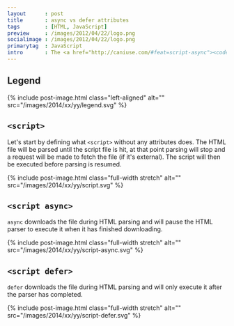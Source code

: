 ```yaml
---
layout      : post
title       : async vs defer attributes
tags        : [HTML, JavaScript]
preview     : /images/2012/04/22/logo.png
socialimage : /images/2012/04/22/logo.png
primarytag  : JavaScript
intro       : The <a href="http://caniuse.com/#feat=script-async"><code>async</code></a> and <a href="http://caniuse.com/script-defer"><code>defer</code></a> <code>&lt;script&gt;</code> attributes have great support now so it's time to learn exactly what they do and clarify the difference between them.
---
```


## Legend

{% include post-image.html class="left-aligned" alt="" src="/images/2014/xx/yy/legend.svg" %}

<div class="clear"><!----></div>



## `<script>`

Let's start by defining what `<script>` without any attributes does. The HTML file will be parsed until the script file is hit, at that point parsing will stop and a request will be made to fetch the file (if it's external). The script will then be executed before parsing is resumed.

{% include post-image.html class="full-width stretch" alt="" src="/images/2014/xx/yy/script.svg" %}



## `<script async>`

`async` downloads the file during HTML parsing and will pause the HTML parser to execute it when it has finished downloading.

{% include post-image.html class="full-width stretch" alt="" src="/images/2014/xx/yy/script-async.svg" %}



## `<script defer>`

`defer` downloads the file during HTML parsing and will only execute it after the parser has completed.

{% include post-image.html class="full-width stretch" alt="" src="/images/2014/xx/yy/script-defer.svg" %}
